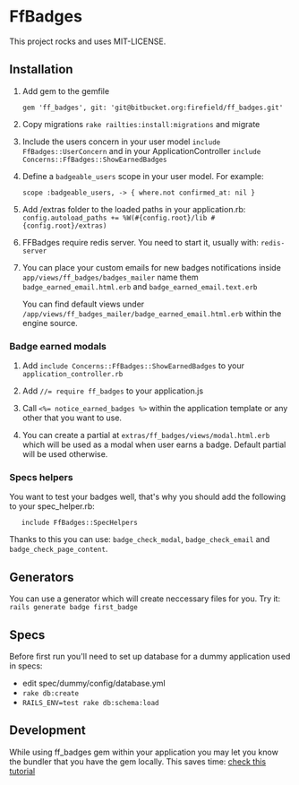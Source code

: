 # FfBadges #

This project rocks and uses MIT-LICENSE.


## Installation ##

1. Add gem to the gemfile 

    `gem 'ff_badges', git: 'git@bitbucket.org:firefield/ff_badges.git'`

2. Copy migrations `rake railties:install:migrations` and migrate

3. Include the users concern in your user model `include FfBadges::UserConcern` and in your ApplicationController `include Concerns::FfBadges::ShowEarnedBadges`

4. Define a `badgeable_users` scope in your user model. For example:

    `scope :badgeable_users, -> { where.not confirmed_at: nil }`

5. Add /extras folder to the loaded paths in your application.rb:
   `config.autoload_paths += %W(#{config.root}/lib #{config.root}/extras)`

6. FFBadges require redis server. You need to start it, usually with: `redis-server`

7. You can place your custom emails for new badges notifications inside `app/views/ff_badges/badges_mailer` name them `badge_earned_email.html.erb` and `badge_earned_email.text.erb`

   You can find default views under `/app/views/ff_badges_mailer/badge_earned_email.html.erb` within the engine source.

### Badge earned modals ###
1. Add `include Concerns::FfBadges::ShowEarnedBadges` to your `application_controller.rb`

2. Add `//= require ff_badges` to your application.js

3. Call `<%= notice_earned_badges %>` within the application template or any other that you want to use.

4. You can create a partial at `extras/ff_badges/views/modal.html.erb` which will be used as a modal when user earns a badge. Default partial will be used otherwise.


### Specs helpers ###
You want to test your badges well, that's why you should add the following to your spec_helper.rb:

       include FfBadges::SpecHelpers

Thanks to this you can use: `badge_check_modal`, `badge_check_email` and `badge_check_page_content`.


## Generators ##

You can use a generator which will create neccessary files for you.
Try it: `rails generate badge first_badge`

## Specs ##

Before first run you'll need to set up database for a dummy application used in specs:

* edit spec/dummy/config/database.yml
* `rake db:create`
* `RAILS_ENV=test rake db:schema:load`


## Development ##

While using ff_badges gem within your application you may let you know the bundler that you have the gem locally. This saves time: [check this tutorial](http://ryanbigg.com/2013/08/bundler-local-paths/)